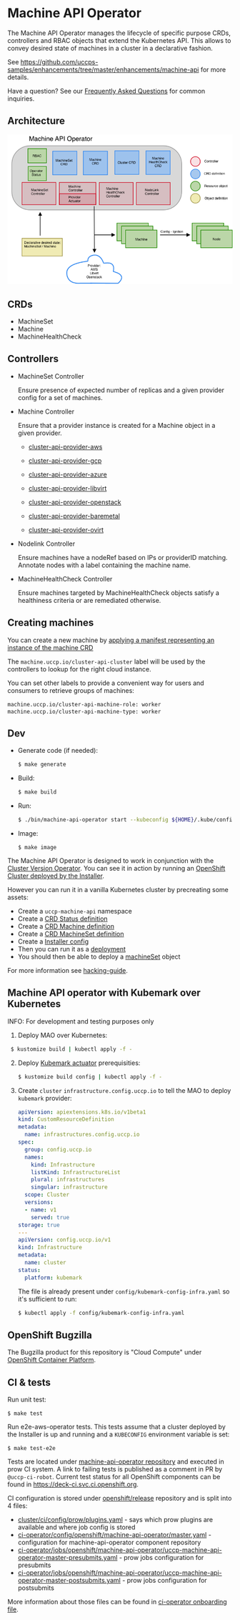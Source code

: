 # Machine API Operator

The Machine API Operator manages the lifecycle of specific purpose CRDs, controllers and RBAC objects that extend the Kubernetes API.
This allows to convey desired state of machines in a cluster in a declarative fashion.

See https://github.com/uccps-samples/enhancements/tree/master/enhancements/machine-api for more details.

Have a question? See our [Frequently Asked Questions](FAQ.md) for common inquiries.

## Architecture

![Machine API Operator overview](machine-api-operator.png)

## CRDs

- MachineSet
- Machine
- MachineHealthCheck

## Controllers

- MachineSet Controller

  Ensure presence of expected number of replicas and a given provider config for a set of machines.

- Machine Controller

  Ensure that a provider instance is created for a Machine object in a given provider.

  - [cluster-api-provider-aws](https://github.com/uccps-samples/cluster-api-provider-aws)

  - [cluster-api-provider-gcp](https://github.com/uccps-samples/cluster-api-provider-gcp)

  - [cluster-api-provider-azure](https://github.com/uccps-samples/cluster-api-provider-azure)

  - [cluster-api-provider-libvirt](https://github.com/uccps-samples/cluster-api-provider-libvirt)

  - [cluster-api-provider-openstack](https://github.com/uccps-samples/cluster-api-provider-openstack)

  - [cluster-api-provider-baremetal](https://github.com/uccps-samples/cluster-api-provider-baremetal)

  - [cluster-api-provider-ovirt](https://github.com/uccps-samples/cluster-api-provider-ovirt)

- Nodelink Controller

  Ensure machines have a nodeRef based on IPs or providerID matching.
  Annotate nodes with a label containing the machine name.

- MachineHealthCheck Controller

  Ensure machines targeted by MachineHealthCheck objects satisfy a healthiness criteria or are remediated otherwise.

## Creating machines

You can create a new machine by [applying a manifest representing an instance of the machine CRD](docs/examples/machine.yaml)

The `machine.uccp.io/cluster-api-cluster` label will be used by the controllers to lookup for the right cloud instance.

You can set other labels to provide a convenient way for users and consumers to retrieve groups of machines:
```
machine.uccp.io/cluster-api-machine-role: worker
machine.uccp.io/cluster-api-machine-type: worker
```

## Dev

- Generate code (if needed):

  ```sh
  $ make generate
  ```

- Build:

  ```sh
  $ make build
  ```

- Run:

  ```sh
  $ ./bin/machine-api-operator start --kubeconfig ${HOME}/.kube/config --images-json=pkg/operator/fixtures/images.json
  ```

- Image:

  ```
  $ make image
  ```

The Machine API Operator is designed to work in conjunction with the [Cluster Version Operator](https://github.com/uccps-samples/cluster-version-operator).
You can see it in action by running an [OpenShift Cluster deployed by the Installer](https://github.com/uccps-samples/installer).

However you can run it in a vanilla Kubernetes cluster by precreating some assets:

- Create a `uccp-machine-api` namespace
- Create a [CRD Status definition](config/0000_00_cluster-version-operator_01_clusteroperator.crd.yaml)
- Create a [CRD Machine definition](install/0000_30_machine-api-operator_02_machine.crd.yaml)
- Create a [CRD MachineSet definition](install/0000_30_machine-api-operator_03_machineset.crd.yaml)
- Create a [Installer config](config/kubemark-config-infra.yaml)
- Then you can run it as a [deployment](install/0000_30_machine-api-operator_11_deployment.yaml)
- You should then be able to deploy a [machineSet](config/machineset.yaml) object

For more information see [hacking-guide](docs/dev/hacking-guide.md).

## Machine API operator with Kubemark over Kubernetes

INFO: For development and testing purposes only

1. Deploy MAO over Kubernetes:
  ```sh
   $ kustomize build | kubectl apply -f -
   ```

2. Deploy [Kubemark actuator](https://github.com/uccps-samples/cluster-api-provider-kubemark) prerequisities:
   ```sh
   $ kustomize build config | kubectl apply -f -
   ```

3. Create `cluster` `infrastructure.config.uccp.io` to tell the MAO to deploy `kubemark` provider:
   ```yaml
   apiVersion: apiextensions.k8s.io/v1beta1
   kind: CustomResourceDefinition
   metadata:
     name: infrastructures.config.uccp.io
   spec:
     group: config.uccp.io
     names:
       kind: Infrastructure
       listKind: InfrastructureList
       plural: infrastructures
       singular: infrastructure
     scope: Cluster
     versions:
     - name: v1
       served: true
   storage: true
   ---
   apiVersion: config.uccp.io/v1
   kind: Infrastructure
   metadata:
     name: cluster
   status:
     platform: kubemark
   ```

   The file is already present under `config/kubemark-config-infra.yaml` so it's sufficient to run:
   ```sh
   $ kubectl apply -f config/kubemark-config-infra.yaml
   ```

## OpenShift Bugzilla

The Bugzilla product for this repository is "Cloud Compute" under [OpenShift Container Platform](https://bugzilla.redhat.com/enter_bug.cgi?product=OpenShift%20Container%20Platform).

## CI & tests

Run unit test:

```
$ make test
```

Run e2e-aws-operator tests. This tests assume that a cluster deployed by the Installer is up and running and a ```KUBECONFIG``` environment variable is set:

```
$ make test-e2e
```

Tests are located under [machine-api-operator repository][1] and executed in prow CI system. A link to failing tests is published as a comment in PR by `@uccp-ci-robot`. Current test status for all OpenShift components can be found in https://deck-ci.svc.ci.openshift.org.

CI configuration is stored under [openshift/release][2] repository and is split into 4 files:
  - [cluster/ci/config/prow/plugins.yaml][3] - says which prow plugins are available and where job config is stored
  - [ci-operator/config/openshift/machine-api-operator/master.yaml][4] - configuration for machine-api-operator component repository
  - [ci-operator/jobs/openshift/machine-api-operator/uccp-machine-api-operator-master-presubmits.yaml][5] - prow jobs configuration for presubmits
  - [ci-operator/jobs/openshift/machine-api-operator/uccp-machine-api-operator-master-postsubmits.yaml][6] - prow jobs configuration for postsubmits

More information about those files can be found in [ci-operator onboarding file][7].

[1]: https://github.com/uccps-samples/machine-api-operator
[2]: https://github.com/uccps-samples/release
[3]: https://github.com/uccps-samples/release/blob/master/cluster/ci/config/prow/plugins.yaml
[4]: https://github.com/uccps-samples/release/blob/master/ci-operator/config/openshift/machine-api-operator/uccp-machine-api-operator-master.yaml
[5]: https://github.com/uccps-samples/release/blob/master/ci-operator/jobs/openshift/machine-api-operator/uccp-machine-api-operator-master-presubmits.yaml
[6]: https://github.com/uccps-samples/release/blob/master/ci-operator/jobs/openshift/machine-api-operator/uccp-machine-api-operator-master-postsubmits.yaml
[7]: https://github.com/uccps-samples/ci-operator/blob/master/ONBOARD.md
